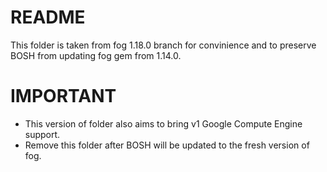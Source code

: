 README
===

This folder is taken from fog 1.18.0 branch for convinience and to preserve BOSH from updating fog gem from 1.14.0. 



IMPORTANT
===

- This version of folder also aims to bring v1 Google Compute Engine support.
- Remove this folder after BOSH will be updated to the fresh version of fog.
